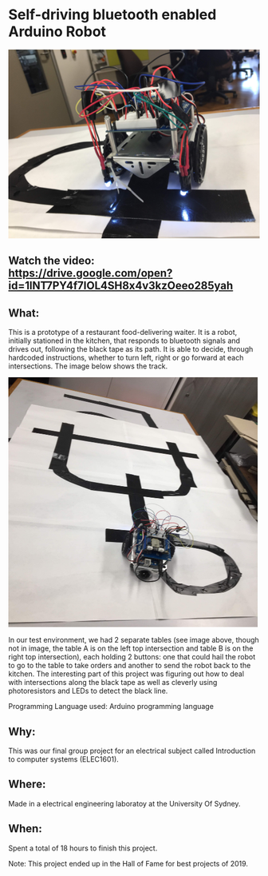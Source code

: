 # Self-driving bluetooth enabled Arduino Robot

<img src="images/IMG_3768.JPG" width="800">

## Watch the video: https://drive.google.com/open?id=1lNT7PY4f7IOL4SH8x4v3kzOeeo285yah

## What:


This is a prototype of a restaurant food-delivering waiter. It is a robot, initially stationed in the kitchen, that responds to bluetooth signals and drives out, following the black tape as its path. It is able to decide, through hardcoded instructions, whether to turn left, right or go forward at each intersections. The image below shows the track.

<img src="images/IMG_3767.JPG" width="500" height="500">

In our test environment, we had 2 separate tables (see image above, though not in image, the table A is on the left top intersection and table B is on the right top intersection), each holding 2 buttons: one that could hail the robot to go to the table to take orders and another to send the robot back to the kitchen. The interesting part of this project was figuring out how to deal with intersections along the black tape as well as cleverly using photoresistors and LEDs to detect the black line. 


Programming Language used: Arduino programming language


## Why:

This was our final group project for an electrical subject called Introduction to computer systems (ELEC1601). 


## Where:
Made in a electrical engineering laboratoy at the University Of Sydney.


## When:

Spent a total of 18 hours to finish this project.

Note: This project ended up in the Hall of Fame for best projects of 2019.
